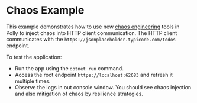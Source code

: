 # Chaos Example

This example demonstrates how to use new [chaos engineering](https://www.pollydocs.org/chaos) tools in Polly to inject chaos into HTTP client communication.
The HTTP client communicates with the `https://jsonplaceholder.typicode.com/todos` endpoint.

To test the application:

- Run the app using the `dotnet run` command.
- Access the root endpoint `https://localhost:62683` and refresh it multiple times.
- Observe the logs in out console window. You should see chaos injection and also mitigation of chaos by resilience strategies.
